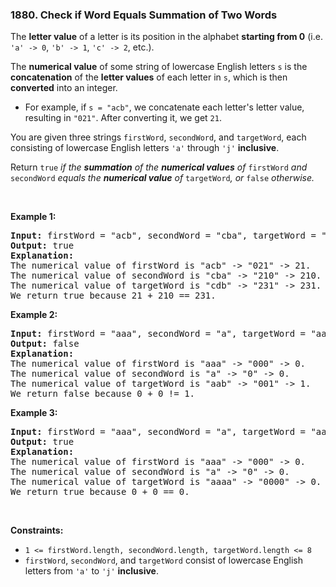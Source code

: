 <h3 align="left"> 1880. Check if Word Equals Summation of Two Words</h3>
<div><p>The <strong>letter value</strong> of a letter is its position in the alphabet <strong>starting from 0</strong> (i.e. <code>'a' -&gt; 0</code>, <code>'b' -&gt; 1</code>, <code>'c' -&gt; 2</code>, etc.).</p>

<p>The <strong>numerical value</strong> of some string of lowercase English letters <code>s</code> is the <strong>concatenation</strong> of the <strong>letter values</strong> of each letter in <code>s</code>, which is then <strong>converted</strong> into an integer.</p>

<ul>
	<li>For example, if <code>s = "acb"</code>, we concatenate each letter's letter value, resulting in <code>"021"</code>. After converting it, we get <code>21</code>.</li>
</ul>

<p>You are given three strings <code>firstWord</code>, <code>secondWord</code>, and <code>targetWord</code>, each consisting of lowercase English letters <code>'a'</code> through <code>'j'</code> <strong>inclusive</strong>.</p>

<p>Return <code>true</code> <em>if the <strong>summation</strong> of the <strong>numerical values</strong> of </em><code>firstWord</code><em> and </em><code>secondWord</code><em> equals the <strong>numerical value</strong> of </em><code>targetWord</code><em>, or </em><code>false</code><em> otherwise.</em></p>

<p>&nbsp;</p>
<p><strong>Example 1:</strong></p>

<pre><strong>Input:</strong> firstWord = "acb", secondWord = "cba", targetWord = "cdb"
<strong>Output:</strong> true
<strong>Explanation:</strong>
The numerical value of firstWord is "acb" -&gt; "021" -&gt; 21.
The numerical value of secondWord is "cba" -&gt; "210" -&gt; 210.
The numerical value of targetWord is "cdb" -&gt; "231" -&gt; 231.
We return true because 21 + 210 == 231.
</pre>

<p><strong>Example 2:</strong></p>

<pre><strong>Input:</strong> firstWord = "aaa", secondWord = "a", targetWord = "aab"
<strong>Output:</strong> false
<strong>Explanation:</strong> 
The numerical value of firstWord is "aaa" -&gt; "000" -&gt; 0.
The numerical value of secondWord is "a" -&gt; "0" -&gt; 0.
The numerical value of targetWord is "aab" -&gt; "001" -&gt; 1.
We return false because 0 + 0 != 1.
</pre>

<p><strong>Example 3:</strong></p>

<pre><strong>Input:</strong> firstWord = "aaa", secondWord = "a", targetWord = "aaaa"
<strong>Output:</strong> true
<strong>Explanation:</strong> 
The numerical value of firstWord is "aaa" -&gt; "000" -&gt; 0.
The numerical value of secondWord is "a" -&gt; "0" -&gt; 0.
The numerical value of targetWord is "aaaa" -&gt; "0000" -&gt; 0.
We return true because 0 + 0 == 0.
</pre>

<p>&nbsp;</p>
<p><strong>Constraints:</strong></p>

<ul>
	<li><code>1 &lt;= firstWord.length, </code><code>secondWord.length, </code><code>targetWord.length &lt;= 8</code></li>
	<li><code>firstWord</code>, <code>secondWord</code>, and <code>targetWord</code> consist of lowercase English letters from <code>'a'</code> to <code>'j'</code> <strong>inclusive</strong>.</li>
</ul>
</div>